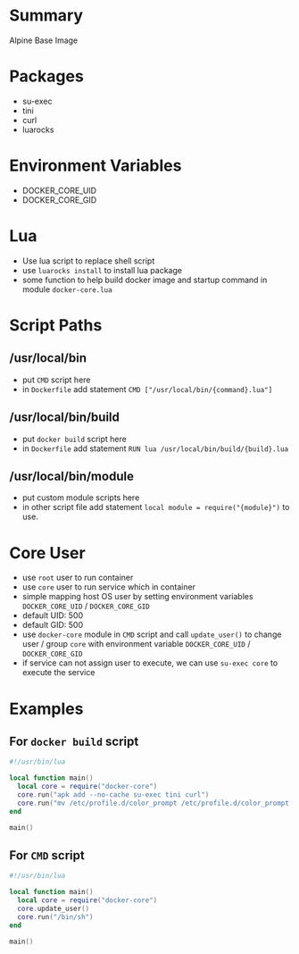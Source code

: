 # Summary
Alpine Base Image

# Packages
- su-exec
- tini
- curl
- luarocks

# Environment Variables
- DOCKER_CORE_UID
- DOCKER_CORE_GID

# Lua
- Use lua script to replace shell script
- use `luarocks install` to install lua package
- some function to help build docker image and startup command in module `docker-core.lua`

# Script Paths
## /usr/local/bin
- put `CMD` script here
- in `Dockerfile` add statement `CMD ["/usr/local/bin/{command}.lua"]`
## /usr/local/bin/build
- put `docker build` script here
- in `Dockerfile` add statement `RUN lua /usr/local/bin/build/{build}.lua`
## /usr/local/bin/module
- put custom module scripts here
- in other script file add statement `local module = require("{module}")` to use.

# Core User
- use `root` user to run container
- use `core` user to run service which in container
- simple mapping host OS user by setting environment variables `DOCKER_CORE_UID` / `DOCKER_CORE_GID`
- default UID: 500
- default GID: 500
- use `docker-core` module in `CMD` script and call `update_user()` to change user / group `core` with environment variable `DOCKER_CORE_UID` / `DOCKER_CORE_GID`
- if service can not assign user to execute, we can use `su-exec core` to execute the service

# Examples
## For `docker build` script
```lua
#!/usr/bin/lua

local function main()
  local core = require("docker-core")
  core.run("apk add --no-cache su-exec tini curl")
  core.run("mv /etc/profile.d/color_prompt /etc/profile.d/color_prompt.sh")
end

main()
```

## For `CMD` script
```lua
#!/usr/bin/lua

local function main()
  local core = require("docker-core")
  core.update_user()
  core.run("/bin/sh")
end

main()
```
